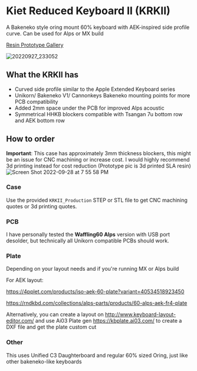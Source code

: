 # Kiet Reduced Keyboard II (KRKII)
A Bakeneko style oring mount 60% keyboard with AEK-inspired side profile curve. Can be used for Alps or MX build

[Resin Prototype Gallery](https://imgur.com/a/Q3PnS54)

![20220927_233052](https://user-images.githubusercontent.com/55266028/192907995-9cd331c5-f6c7-4920-b4c2-ba855a6618a6.jpg)

## What the KRKII has
- Curved side profile similar to the Apple Extended Keyboard series
- Unikorn/ Bakeneko V1/ Cannonkeys Bakeneko mounting points for more PCB compatibility
- Added 2mm space under the PCB for improved Alps acoustic
- Symmetrical HHKB blockers compatible with Tsangan 7u bottom row and AEK bottom row

## How to order
**Important**: This case has approximately 3mm thickness blockers, this might be an issue for CNC machining or increase cost. I would highly recommend 3d printing instead for cost reduction (Prototype pic is 3d printed SLA resin)
![Screen Shot 2022-09-28 at 7 55 58 PM](https://user-images.githubusercontent.com/55266028/192908699-1d197737-c120-4462-b65d-b277bdc4f208.png)

### Case
Use the provided ``KRKII_Production`` STEP or STL file to get CNC machining quotes or 3d printing quotes.

### PCB
I have personally tested the **Waffling60 Alps** version with USB port desolder, but technically all Unikorn compatible PCBs should work.

### Plate
Depending on your layout needs and if you're running MX or Alps build

For AEK layout:

https://4pplet.com/products/iso-aek-60-plate?variant=40534518923450

https://rndkbd.com/collections/alps-parts/products/60-alps-aek-fr4-plate

Alternatively, you can create a layout on http://www.keyboard-layout-editor.com/ and use Ai03 Plate gen https://kbplate.ai03.com/ to create a DXF file and get the plate custom cut

### Other
This uses Unified C3 Daughterboard and regular 60% sized Oring, just like other bakeneko-like keyboards


